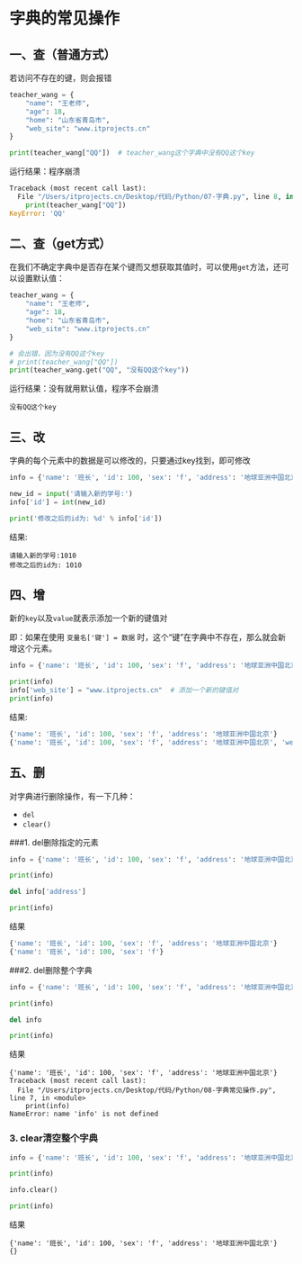 # 字典的常见操作


## 一、查（普通方式）

若访问不存在的键，则会报错

```python
teacher_wang = {
    "name": "王老师",
    "age": 18,
    "home": "山东省青岛市",
    "web_site": "www.itprojects.cn"
}

print(teacher_wang["QQ"])  # teacher_wang这个字典中没有QQ这个key
```

运行结果：程序崩溃

```python
Traceback (most recent call last):
  File "/Users/itprojects.cn/Desktop/代码/Python/07-字典.py", line 8, in <module>
    print(teacher_wang["QQ"])
KeyError: 'QQ'
```



## 二、查（get方式）

在我们不确定字典中是否存在某个键而又想获取其值时，可以使用`get`方法，还可以设置默认值：

```python
teacher_wang = {
    "name": "王老师",
    "age": 18,
    "home": "山东省青岛市",
    "web_site": "www.itprojects.cn"
}

# 会出错，因为没有QQ这个key
# print(teacher_wang["QQ"])
print(teacher_wang.get("QQ", "没有QQ这个key"))
```

运行结果：没有就用默认值，程序不会崩溃

```
没有QQ这个key
```



## 三、改

字典的每个元素中的数据是可以修改的，只要通过key找到，即可修改

```python 
info = {'name': '班长', 'id': 100, 'sex': 'f', 'address': '地球亚洲中国北京'}

new_id = input('请输入新的学号:')
info['id'] = int(new_id)

print('修改之后的id为: %d' % info['id'])

```

结果:

```
请输入新的学号:1010
修改之后的id为: 1010
```



## 四、增

新的`key`以及`value`就表示添加一个新的键值对

即：如果在使用  `变量名['键'] = 数据` 时，这个“键”在字典中不存在，那么就会新增这个元素。

```python
info = {'name': '班长', 'id': 100, 'sex': 'f', 'address': '地球亚洲中国北京'}

print(info)
info['web_site'] = "www.itprojects.cn"  # 添加一个新的键值对
print(info)
```

结果:
```python
{'name': '班长', 'id': 100, 'sex': 'f', 'address': '地球亚洲中国北京'}
{'name': '班长', 'id': 100, 'sex': 'f', 'address': '地球亚洲中国北京', 'web_site': 'www.itprojects.cn'}
```


## 五、删

对字典进行删除操作，有一下几种：
* `del`
* `clear()`

###1. del删除指定的元素

```python
info = {'name': '班长', 'id': 100, 'sex': 'f', 'address': '地球亚洲中国北京'}

print(info)

del info['address']

print(info)
```
结果

```python
{'name': '班长', 'id': 100, 'sex': 'f', 'address': '地球亚洲中国北京'}
{'name': '班长', 'id': 100, 'sex': 'f'}
```

###2. del删除整个字典

```python
info = {'name': '班长', 'id': 100, 'sex': 'f', 'address': '地球亚洲中国北京'}

print(info)

del info

print(info)
```
结果

```
{'name': '班长', 'id': 100, 'sex': 'f', 'address': '地球亚洲中国北京'}
Traceback (most recent call last):
  File "/Users/itprojects.cn/Desktop/代码/Python/08-字典常见操作.py", line 7, in <module>
    print(info)
NameError: name 'info' is not defined
```



### 3. clear清空整个字典

```python
info = {'name': '班长', 'id': 100, 'sex': 'f', 'address': '地球亚洲中国北京'}

print(info)

info.clear()

print(info)
```
结果

```
{'name': '班长', 'id': 100, 'sex': 'f', 'address': '地球亚洲中国北京'}
{}
```

